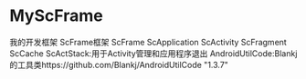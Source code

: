 # MyScFrame
我的开发框架
ScFrame框架
ScFrame
ScApplication
ScActivity
ScFragment
ScCache
ScActStack:用于Activity管理和应用程序退出
AndroidUtilCode:Blankj的工具类https://github.com/Blankj/AndroidUtilCode "1.3.7"
